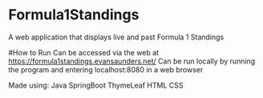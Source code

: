 # Formula1Standings

A web application that displays live and past Formula 1 Standings

#How to Run
Can be accessed via the web at https://formula1standings.evansaunders.net/
Can be run locally by running the program and entering localhost:8080 in a web browser

Made using:
Java
SpringBoot
ThymeLeaf
HTML
CSS

